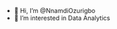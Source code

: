 - 👋 Hi, I’m @NnamdiOzurigbo
- 👀 I’m interested in Data Analytics

<!---
NnamdiOzurigbo/NnamdiOzurigbo is a ✨ special ✨ repository because its `README.md` (this file) appears on your GitHub profile.
You can click the Preview link to take a look at your changes.
--->

